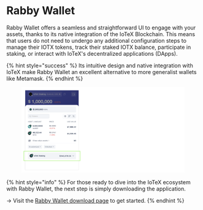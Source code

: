 # Rabby Wallet

Rabby Wallet offers a seamless and straightforward UI to engage with your assets, thanks to its native integration of the IoTeX Blockchain. This means that users do not need to undergo any additional configuration steps to manage their IOTX tokens, track their staked IOTX balance, participate in staking, or interact with IoTeX's decentralized applications (DApps).&#x20;

{% hint style="success" %}
Its intuitive design and native integration with IoTeX make Rabby Wallet an excellent alternative to more generalist wallets like Metamask.
{% endhint %}

<figure><img src="../../../../.gitbook/assets/image (77).png" alt=""><figcaption></figcaption></figure>

{% hint style="info" %}
For those ready to dive into the IoTeX ecosystem with Rabby Wallet, the next step is simply downloading the application.

\-> Visit the [Rabby Wallet download page](https://therabbit.io) to get started.&#x20;
{% endhint %}
